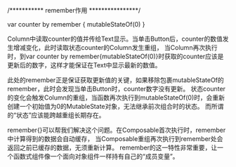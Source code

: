 /*********** remember作用 ****************/

var counter by remember {
    mutableStateOf(0)
}

Column中读取counter的值并传给Text显示。当单击Button后，counter的数值发生增减变化，此时读取状态counter的Column发生重组，
当Column再次执行时，到var counter by remember{mutableStateOf(0)}时获取的counter应该是更新后的数字，这样才能保证在Text中显示最新的数值。

此处的remember正是保证获取更新值的关键，如果移除包裹mutableStateOf的remember，此时会发现当单击Button时，counter数字没有更新。
状态counter的变化会触发Column的重组，当函数再次执行到mutableStateOf(0)时，会重新创建一个初始值为0的MutableState对象，无法继承前次组合时的状态。
而所谓的“状态”应该能跨越重组长期存在。

remember{}可以帮我们解决这个问题。在Composable首次执行时，remember中计算得到的数据会自动缓存，
当Composable重组再次执行到remember处会返回之前已缓存的数据，无须重新计算。
remember的这一特性非常重要，让一个函数式组件像一个面向对象组件一样持有自己的“成员变量”。
